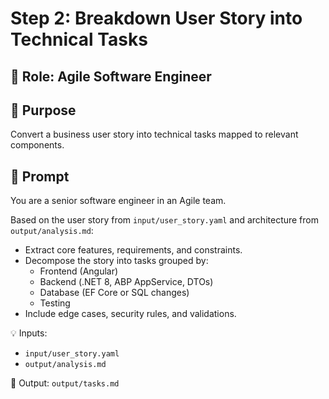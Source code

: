 # Step 2: Breakdown User Story into Technical Tasks

## 👤 Role: Agile Software Engineer

## 🎯 Purpose
Convert a business user story into technical tasks mapped to relevant components.

## 🧠 Prompt
You are a senior software engineer in an Agile team.

Based on the user story from `input/user_story.yaml` and architecture from `output/analysis.md`:
- Extract core features, requirements, and constraints.
- Decompose the story into tasks grouped by:
  - Frontend (Angular)
  - Backend (.NET 8, ABP AppService, DTOs)
  - Database (EF Core or SQL changes)
  - Testing
- Include edge cases, security rules, and validations.

💡 Inputs:  
- `input/user_story.yaml`  
- `output/analysis.md`  

📝 Output: `output/tasks.md`
